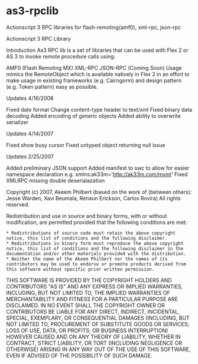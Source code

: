 as3-rpclib
==========

Actionscript 3 RPC libraries for flash-remoting(amf0), xml-rpc, json-rpc

Actionscript 3 RPC Library

Introduction
As3 RPC lib is a set of libraries that can be used with Flex 2 or AS 3 to invoke remote procedure calls using:

AMF0 (Flash Remoting MX)
XML-RPC
JSON-RPC (Coming Soon)
Usage mimics the RemoteObject which is available natively in Flex 2 in an effort to make usage in existing frameworks (e.g. Cairngorm) and design pattern (e.g. Token pattern) easy as possible.

Updates 4/16/2008

Fixed date format
Change content-type header to text/xml
Fixed binary data decoding
Added encoding of generic objects
Added ability to overwrite serializer

Updates 4/14/2007

Fixed show busy cursor
Fixed untyped object returning null issue

Updates 2/25/2007

Added preliminary JSON support
Added manifest to swc to allow for easier namespace declaration e.g. xmlns:ak33m='http://ak33m.com/mxml'
Fixed XMLRPC missing double deserialazation

Copyright (c) 2007, Akeem Philbert (based on the work of (between others): Jesse Warden, Xavi Beumala, Renaun Erickson, Carlos Rovira)
All rights reserved.

Redistribution and use in source and binary forms, with or without modification, are permitted provided that the following conditions are met:

    * Redistributions of source code must retain the above copyright notice, this list of conditions and the following disclaimer.
    * Redistributions in binary form must reproduce the above copyright notice, this list of conditions and the following disclaimer in the documentation and/or other materials provided with the distribution.
    * Neither the name of the Akeem Philbert nor the names of its contributors may be used to endorse or promote products derived from this software without specific prior written permission.

THIS SOFTWARE IS PROVIDED BY THE COPYRIGHT HOLDERS AND CONTRIBUTORS "AS IS" AND ANY EXPRESS OR IMPLIED WARRANTIES, INCLUDING, BUT NOT LIMITED TO, THE IMPLIED WARRANTIES OF MERCHANTABILITY AND FITNESS FOR A PARTICULAR PURPOSE ARE DISCLAIMED. IN NO EVENT SHALL THE COPYRIGHT OWNER OR CONTRIBUTORS BE LIABLE FOR ANY DIRECT, INDIRECT, INCIDENTAL, SPECIAL, EXEMPLARY, OR CONSEQUENTIAL DAMAGES (INCLUDING, BUT NOT LIMITED TO, PROCUREMENT OF SUBSTITUTE GOODS OR SERVICES; LOSS OF USE, DATA, OR PROFITS; OR BUSINESS INTERRUPTION) HOWEVER CAUSED AND ON ANY THEORY OF LIABILITY, WHETHER IN CONTRACT, STRICT LIABILITY, OR TORT (INCLUDING NEGLIGENCE OR OTHERWISE) ARISING IN ANY WAY OUT OF THE USE OF THIS SOFTWARE, EVEN IF ADVISED OF THE POSSIBILITY OF SUCH DAMAGE.





